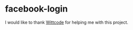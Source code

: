 # facebook-login
I would like to thank [Wittcode](https://www.youtube.com/channel/UCJnCCO9QVAP9saemgZ9tpoQ) for helping me with this project.
